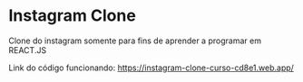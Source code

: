# Instagram Clone
Clone do instagram somente para fins de aprender a programar em REACT.JS

Link do código funcionando: https://instagram-clone-curso-cd8e1.web.app/